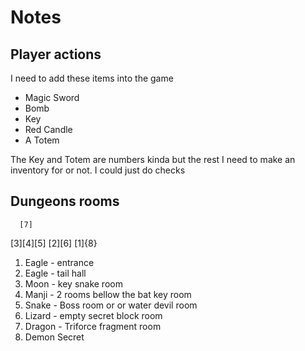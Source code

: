 # Notes

## Player actions

I need to add these items into the game

* Magic Sword
* Bomb
* Key
* Red Candle
* A Totem

The Key and Totem are numbers kinda but the rest I need to make an inventory for or not.
I could just do checks

## Dungeons rooms
	  [7]
[3][4][5]
[2][6]
[1]{8}

1. Eagle - entrance
2. Eagle - tail hall
3. Moon - key snake room
4. Manji - 2 rooms bellow the bat key room
5. Snake - Boss room or or water devil room
6. Lizard - empty secret block room
7. Dragon - Triforce fragment room
8. Demon Secret

